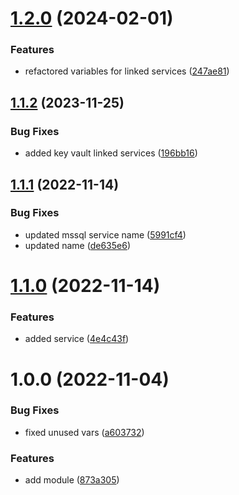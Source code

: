 # [1.2.0](https://github.com/data-platform-hq/terraform-azurerm-data-factory-linked-services/compare/v1.1.2...v1.2.0) (2024-02-01)


### Features

* refactored variables for linked services ([247ae81](https://github.com/data-platform-hq/terraform-azurerm-data-factory-linked-services/commit/247ae818f9075cc927f268ae6f0f217a1e974e31))

## [1.1.2](https://github.com/data-platform-hq/terraform-azurerm-data-factory-linked-services/compare/v1.1.1...v1.1.2) (2023-11-25)


### Bug Fixes

* added key vault linked services ([196bb16](https://github.com/data-platform-hq/terraform-azurerm-data-factory-linked-services/commit/196bb16cfd3da066471c2810133dff249c02e5b4))

## [1.1.1](https://github.com/data-platform-hq/terraform-azurerm-data-factory-linked-services/compare/v1.1.0...v1.1.1) (2022-11-14)


### Bug Fixes

* updated mssql service name ([5991cf4](https://github.com/data-platform-hq/terraform-azurerm-data-factory-linked-services/commit/5991cf49f254461e9013719f035a41eaf3ea5bf7))
* updated name ([de635e6](https://github.com/data-platform-hq/terraform-azurerm-data-factory-linked-services/commit/de635e6c18247d7b9ddaa6c69a65383560fc761c))

# [1.1.0](https://github.com/data-platform-hq/terraform-azurerm-data-factory-linked-services/compare/v1.0.0...v1.1.0) (2022-11-14)


### Features

* added service ([4e4c43f](https://github.com/data-platform-hq/terraform-azurerm-data-factory-linked-services/commit/4e4c43f06b33fc6fc7651f96972f12f52d0c42c0))

# 1.0.0 (2022-11-04)


### Bug Fixes

* fixed unused vars ([a603732](https://github.com/data-platform-hq/terraform-azurerm-data-factory-linked-services/commit/a60373254f55b232050561d8197869fe373fbe81))


### Features

* add module ([873a305](https://github.com/data-platform-hq/terraform-azurerm-data-factory-linked-services/commit/873a30595996fa683ba6d46af0f3044da9195218))
